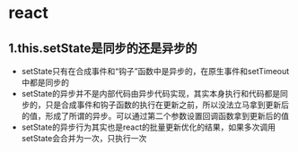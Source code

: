 # react
## 1.this.setState是同步的还是异步的  
- setState只有在合成事件和“钩子”函数中是异步的，在原生事件和setTimeout中都是同步的
- setState的异步并不是内部代码由异步代码实现，其实本身执行和代码都是同步的，只是合成事件和钩子函数的执行在更新之前，所以没法立马拿到更新后的值，形成了所谓的异步。可以通过第二个参数设置回调函数拿到更新后的值
- setState的异步行为其实也是react的批量更新优化的结果，如果多次调用setState会合并为一次，只执行一次
